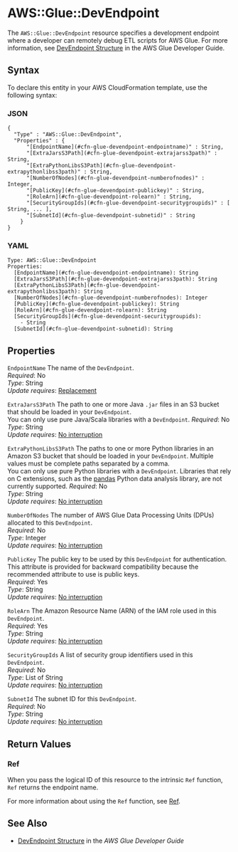 # AWS::Glue::DevEndpoint<a name="aws-resource-glue-devendpoint"></a>

The `AWS::Glue::DevEndpoint` resource specifies a development endpoint where a developer can remotely debug ETL scripts for AWS Glue\. For more information, see [DevEndpoint Structure](https://docs.aws.amazon.com/glue/latest/dg/aws-glue-api-jobs-dev-endpoint.html#aws-glue-api-jobs-dev-endpoint-DevEndpoint) in the AWS Glue Developer Guide\.

## Syntax<a name="aws-resource-glue-devendpoint-syntax"></a>

To declare this entity in your AWS CloudFormation template, use the following syntax:

### JSON<a name="aws-resource-glue-devendpoint-syntax.json"></a>

```
{
  "Type" : "AWS::Glue::DevEndpoint",
  "Properties" : {
      "[EndpointName](#cfn-glue-devendpoint-endpointname)" : String,
      "[ExtraJarsS3Path](#cfn-glue-devendpoint-extrajarss3path)" : String,
      "[ExtraPythonLibsS3Path](#cfn-glue-devendpoint-extrapythonlibss3path)" : String,
      "[NumberOfNodes](#cfn-glue-devendpoint-numberofnodes)" : Integer,
      "[PublicKey](#cfn-glue-devendpoint-publickey)" : String,
      "[RoleArn](#cfn-glue-devendpoint-rolearn)" : String,
      "[SecurityGroupIds](#cfn-glue-devendpoint-securitygroupids)" : [ String, ... ],
      "[SubnetId](#cfn-glue-devendpoint-subnetid)" : String
    }
}
```

### YAML<a name="aws-resource-glue-devendpoint-syntax.yaml"></a>

```
Type: AWS::Glue::DevEndpoint
Properties: 
  [EndpointName](#cfn-glue-devendpoint-endpointname): String
  [ExtraJarsS3Path](#cfn-glue-devendpoint-extrajarss3path): String
  [ExtraPythonLibsS3Path](#cfn-glue-devendpoint-extrapythonlibss3path): String
  [NumberOfNodes](#cfn-glue-devendpoint-numberofnodes): Integer
  [PublicKey](#cfn-glue-devendpoint-publickey): String
  [RoleArn](#cfn-glue-devendpoint-rolearn): String
  [SecurityGroupIds](#cfn-glue-devendpoint-securitygroupids): 
    - String
  [SubnetId](#cfn-glue-devendpoint-subnetid): String
```

## Properties<a name="aws-resource-glue-devendpoint-properties"></a>

`EndpointName`  <a name="cfn-glue-devendpoint-endpointname"></a>
The name of the `DevEndpoint`\.  
*Required*: No  
*Type*: String  
*Update requires*: [Replacement](https://docs.aws.amazon.com/AWSCloudFormation/latest/UserGuide/using-cfn-updating-stacks-update-behaviors.html#update-replacement)

`ExtraJarsS3Path`  <a name="cfn-glue-devendpoint-extrajarss3path"></a>
The path to one or more Java `.jar` files in an S3 bucket that should be loaded in your `DevEndpoint`\.  
You can only use pure Java/Scala libraries with a `DevEndpoint`\.
*Required*: No  
*Type*: String  
*Update requires*: [No interruption](https://docs.aws.amazon.com/AWSCloudFormation/latest/UserGuide/using-cfn-updating-stacks-update-behaviors.html#update-no-interrupt)

`ExtraPythonLibsS3Path`  <a name="cfn-glue-devendpoint-extrapythonlibss3path"></a>
The paths to one or more Python libraries in an Amazon S3 bucket that should be loaded in your `DevEndpoint`\. Multiple values must be complete paths separated by a comma\.  
You can only use pure Python libraries with a `DevEndpoint`\. Libraries that rely on C extensions, such as the [pandas](http://pandas.pydata.org/) Python data analysis library, are not currently supported\.
*Required*: No  
*Type*: String  
*Update requires*: [No interruption](https://docs.aws.amazon.com/AWSCloudFormation/latest/UserGuide/using-cfn-updating-stacks-update-behaviors.html#update-no-interrupt)

`NumberOfNodes`  <a name="cfn-glue-devendpoint-numberofnodes"></a>
The number of AWS Glue Data Processing Units \(DPUs\) allocated to this `DevEndpoint`\.  
*Required*: No  
*Type*: Integer  
*Update requires*: [No interruption](https://docs.aws.amazon.com/AWSCloudFormation/latest/UserGuide/using-cfn-updating-stacks-update-behaviors.html#update-no-interrupt)

`PublicKey`  <a name="cfn-glue-devendpoint-publickey"></a>
The public key to be used by this `DevEndpoint` for authentication\. This attribute is provided for backward compatibility because the recommended attribute to use is public keys\.  
*Required*: Yes  
*Type*: String  
*Update requires*: [No interruption](https://docs.aws.amazon.com/AWSCloudFormation/latest/UserGuide/using-cfn-updating-stacks-update-behaviors.html#update-no-interrupt)

`RoleArn`  <a name="cfn-glue-devendpoint-rolearn"></a>
The Amazon Resource Name \(ARN\) of the IAM role used in this `DevEndpoint`\.  
*Required*: Yes  
*Type*: String  
*Update requires*: [No interruption](https://docs.aws.amazon.com/AWSCloudFormation/latest/UserGuide/using-cfn-updating-stacks-update-behaviors.html#update-no-interrupt)

`SecurityGroupIds`  <a name="cfn-glue-devendpoint-securitygroupids"></a>
A list of security group identifiers used in this `DevEndpoint`\.  
*Required*: No  
*Type*: List of String  
*Update requires*: [No interruption](https://docs.aws.amazon.com/AWSCloudFormation/latest/UserGuide/using-cfn-updating-stacks-update-behaviors.html#update-no-interrupt)

`SubnetId`  <a name="cfn-glue-devendpoint-subnetid"></a>
The subnet ID for this `DevEndpoint`\.  
*Required*: No  
*Type*: String  
*Update requires*: [No interruption](https://docs.aws.amazon.com/AWSCloudFormation/latest/UserGuide/using-cfn-updating-stacks-update-behaviors.html#update-no-interrupt)

## Return Values<a name="aws-resource-glue-devendpoint-return-values"></a>

### Ref<a name="aws-resource-glue-devendpoint-return-values-ref"></a>

 When you pass the logical ID of this resource to the intrinsic `Ref` function, `Ref` returns the endpoint name\.

For more information about using the `Ref` function, see [Ref](https://docs.aws.amazon.com/AWSCloudFormation/latest/UserGuide/intrinsic-function-reference-ref.html)\.

## See Also<a name="aws-resource-glue-devendpoint--seealso"></a>
+  [DevEndpoint Structure](https://docs.aws.amazon.com/glue/latest/dg/aws-glue-api-jobs-dev-endpoint.html#aws-glue-api-jobs-dev-endpoint-DevEndpoint) in the *AWS Glue Developer Guide* 